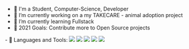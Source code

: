 ###
- 🔭 I'm a Student, Computer-Science, Developer
- 🌱 I’m currently working on a my TAKECARE - animal adoption project
- 👯 I’m currently learning Fullstack
- 🥅 2021 Goals: Contribute more to Open Source projects
<p float="left">
- 🧰 Languages and Tools: 
  <img src="https://cdn.jsdelivr.net/npm/programming-languages-logos@0.0.3/src/javascript/javascript_32x32.png">
<img src="https://cdn.jsdelivr.net/npm/programming-languages-logos@0.0.3/src/typescript/typescript_32x32.png" >
<img src="https://cdn.jsdelivr.net/npm/programming-languages-logos@0.0.3/src/html/html_32x32.png" >
<img src="https://cdn.jsdelivr.net/npm/programming-languages-logos@0.0.3/src/css/css_32x32.png" >
<img src="https://cdn.jsdelivr.net/npm/programming-languages-logos@0.0.3/src/c/c_32x32.png" >

</p>
<!--
**michaelr231/michaelr231** is a ✨ _special_ ✨ repository because its `README.md` (this file) appears on your GitHub profile.
